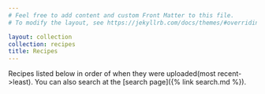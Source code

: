 ```yaml
---
# Feel free to add content and custom Front Matter to this file.
# To modify the layout, see https://jekyllrb.com/docs/themes/#overriding-theme-defaults

layout: collection
collection: recipes
title: Recipes
---
```

Recipes listed below in order of when they were uploaded(most recent->least).  You can also search at the [search page]({% link search.md %}).